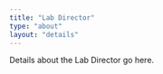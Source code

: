 ```yaml
---
title: "Lab Director"
type: "about"
layout: "details"
---
```


Details about the Lab Director go here.
